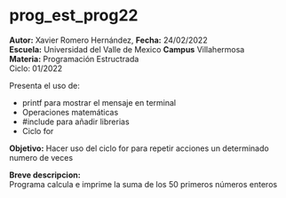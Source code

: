 # prog_est_prog22
<p><b>Autor:</b> Xavier Romero Hernández, <b>Fecha:</b> 24/02/2022 <br>
  <b>Escuela:</b> Universidad del Valle de Mexico <b>Campus</b> Villahermosa<br>
  <b>Materia:</b> Programación Estructrada<br>
Ciclo: 01/2022</p>

<p>
Presenta el uso de:
  <ul>
    <li>printf para mostrar el mensaje en terminal</li>
    <li>Operaciones matemáticas</li>
    <li>#include para añadir librerias</li>
    <li>Ciclo for</li>
  </ul>
</p>

<b>Objetivo:</b> Hacer uso del ciclo for para repetir acciones un determinado numero de veces

<p><b>Breve descripcion:</b><br>
Programa calcula e imprime la suma de los 50 primeros números enteros
</p>
